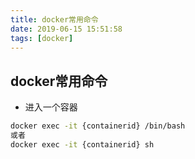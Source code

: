 ```yaml
---
title: docker常用命令
date: 2019-06-15 15:51:58
tags: [docker]
---
```


## docker常用命令

- 进入一个容器
```bash
docker exec -it {containerid} /bin/bash
或者
docker exec -it {containerid} sh
```

